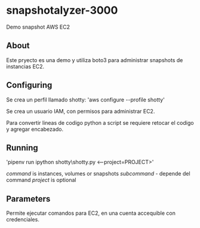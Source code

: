 # snapshotalyzer-3000
Demo snapshot AWS EC2

## About

Este pryecto es una demo y utiliza boto3 para administrar snapshots de instancias EC2.

## Configuring

Se crea un perfil llamado shotty:
'aws configure --profile shotty'

Se crea un usuario IAM, con permisos para administrar EC2.

Para convertir lineas de codigo python a script se requiere retocar el codigo y agregar encabezado.

## Running

'pipenv run ipython shotty\shotty.py <command>
<subcommand> <--project=PROJECT>'

*command* is instances, volumes or snapshots
*subcommand* - depende del command 
*project* is optional

## Parameters

Permite ejecutar comandos para EC2, en una cuenta accequible con credenciales.
